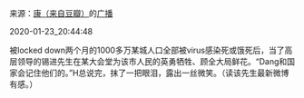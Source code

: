 来源：[康（来自豆瓣）](https://www.douban.com/people/smokysmoky/)的[广播](https://www.douban.com/people/smokysmoky/status/2771508255/)


2020-01-23_20:44:48


被locked down两个月的1000多万某城人口全部被virus感染死或饿死后，当了高层领导的锡进先生在某大会堂为该市人民的英勇牺牲、顾全大局鲜花。“Dang和国家会记住他们的。”H总说完，抹了一把眼泪，露出一丝微笑。（读该先生最新微博有感。）
